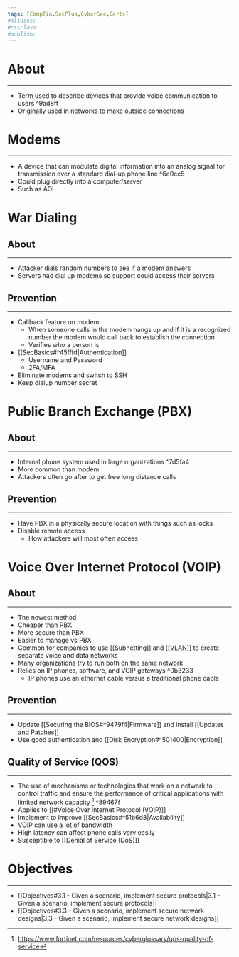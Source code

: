 ```yaml
---
tags: [CompTia,SecPlus,CyberSec,Certs]
#aliases:
#cssclass:
#publish:
---
```


# About
---
- Term used to describe devices that provide voice communication to users ^9ad8ff
- Originally used in networks to make outside connections

# Modems
---
- A device that can modulate digital information into an analog signal for transmission over a standard dial-up phone line ^6e0cc5
- Could plug directly into a computer/server
- Such as AOL

# War Dialing

## About
---
- Attacker dials random numbers to see if a modem answers
- Servers had dial up modems so support could access their servers

## Prevention
---
- Callback feature on modem
	- When someone calls in the modem hangs up and if it is a recognized number the modem would call back to establish the connection
	- Verifies who a person is
- [[SecBasics#^45fffd|Authentication]]
	- Username and Password
	- 2FA/MFA
- Eliminate modems and switch to SSH
- Keep dialup number secret

# Public Branch Exchange (PBX)

## About
---
- Internal phone system used in large organizations ^7d5fa4
- More common than modem
- Attackers often go after to get free long distance calls

## Prevention
---
- Have PBX in a physically secure location with things such as locks
- Disable remote access
	- How attackers will most often access

# Voice Over Internet Protocol (VOIP)

## About
---
- The newest method
- Cheaper than PBX
- More secure than PBX
- Easier to manage vs PBX
- Common for companies to use [[Subnetting]] and [[VLAN]] to create separate voice and data networks
- Many organizations try to run both on the same network
- Relies on IP phones, software, and VOIP gateways ^0b3233
	- IP phones use an ethernet cable versus a traditional phone cable

## Prevention
---
- Update [[Securing the BIOS#^9479f4|Firmware]] and install [[Updates and Patches]]
- Use good authentication and [[Disk Encryption#^501400|Encryption]]

## Quality of Service (QOS)
---
- The use of mechanisms or technologies that work on a network to control traffic and ensure the performance of critical applications with limited network capacity [^1] ^89467f
- Applies to [[#Voice Over Internet Protocol (VOIP)]]
- Implement to improve [[SecBasics#^51b6d8|Availability]]
- VOIP can use a lot of bandwidth
- High latency can affect phone calls very easily
- Susceptible to [[Denial of Service (DoS)]]

# Objectives
---
- [[Objectives#3.1 - Given a scenario, implement secure protocols|3.1 - Given a scenario, implement secure protocols]]
- [[Objectives#3.3 - Given a scenario, implement secure network designs|3.3 - Given a scenario, implement secure network designs]]

[^1]: https://www.fortinet.com/resources/cyberglossary/qos-quality-of-service